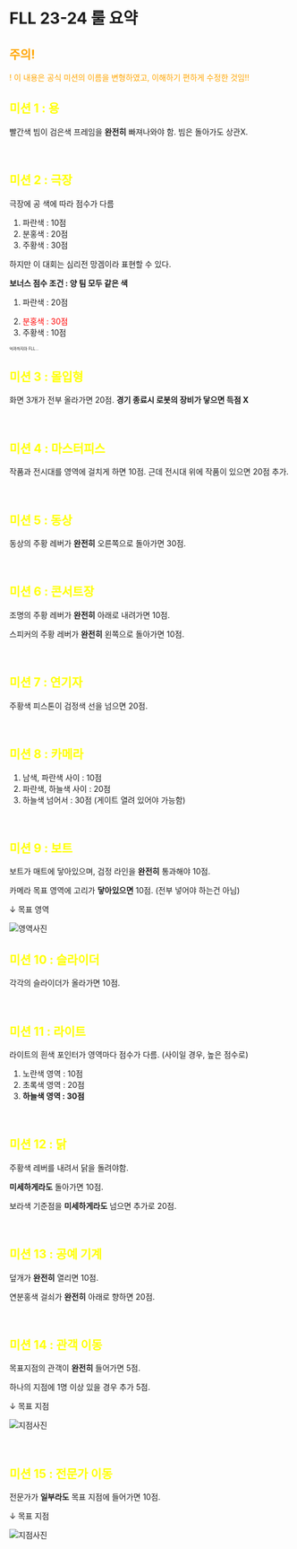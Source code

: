 # FLL 23-24 룰 요약

<h2 style="color:orange"> 주의! </h2>
<p style="color:orange">! 이 내용은 공식 미션의 이름을 변형하였고, 이해하기 편하게 수정한 것임!!</p>

<h2 style="color:yellow"> 미션 1 : 용 </h2>

빨간색 빔이 검은색 프레임을 **완전히** 빠져나와야 함. 빔은 돌아가도 상관X.

<br>

<h2 style="color:yellow"> 미션 2 : 극장 </h2>
극장에 공 색에 따라 점수가 다름

1. 파란색 : 10점
2. 분홍색 : 20점
3. 주황색 : 30점

하지만 이 대회는 심리전 망겜이라 표현할 수 있다.

<b>보너스 점수 조건 : 양 팀 모두 같은 색</b>

1. 파란색 : 20점
2. <p style="color:red; margin-bottom : 0px"> 분홍색 : 30점
3. 주황색 : 10점

<p style="font-size:50%"> 억까하지마 FLL...

<br>

<h2 style="color:yellow"> 미션 3 : 몰입형 </h2>

화면 3개가 전부 올라가면 20점. **경기 종료시 로봇의 장비가 닿으면 득점 X**

<br>

<h2 style="color:yellow"> 미션 4 : 마스터피스 </h2>

작품과 전시대를 영역에 걸치게 하면 10점. 근데 전시대 위에 작품이 있으면 20점 추가.

<br>

<h2 style="color:yellow"> 미션 5 : 동상 </h2>

동상의 주황 레버가 **완전히** 오른쪽으로 돌아가면 30점.

<br>

<h2 style="color:yellow"> 미션 6 : 콘서트장 </h2>

조명의 주황 레버가 **완전히** 아래로 내려가면 10점.

스피커의 주황 레버가 **완전히** 왼쪽으로 돌아가면 10점.

<br>

<h2 style="color:yellow"> 미션 7 : 연기자 </h2>

주황색 피스톤이 검정색 선을 넘으면 20점.

<br>

<h2 style="color:yellow"> 미션 8 : 카메라 </h2>

1. 남색, 파란색 사이 : 10점
2. 파란색, 하늘색 사이 : 20점
3. 하늘색 넘어서 : 30점 (게이트 열려 있어야 가능함)

<br>

<h2 style="color:yellow"> 미션 9 : 보트 </h2>

보트가 매트에 닿아있으며, 검정 라인을 **완전히** 통과해야 10점.

카메라 목표 영역에 고리가 **닿아있으면** 10점. (전부 넣어야 하는건 아님)

↓ 목표 영역

![영역사진](https://cdn.discordapp.com/attachments/1144647420454653954/1144647553233719296/image.png)

<h2 style="color:yellow"> 미션 10 : 슬라이더 </h2>

각각의 슬라이더가 올라가면 10점.

<br>

<h2 style="color:yellow"> 미션 11 : 라이트 </h2>

라이트의 흰색 포인터가 영역마다 점수가 다름. (사이일 경우, 높은 점수로)

1. 노란색 영역 : 10점
2. 초록색 영역 : 20점
3. **하늘색 영역 : 30점**

<br>

<h2 style="color:yellow"> 미션 12 : 닭 </h2>

주황색 레버를 내려서 닭을 돌려야함.

**미세하게라도** 돌아가면 10점.

보라색 기준점을 **미세하게라도** 넘으면 추가로 20점.

<br>

<h2 style="color:yellow"> 미션 13 : 공예 기계 </h2>

덮개가 **완전히** 열리면 10점.

연분홍색 걸쇠가 **완전히** 아래로 향하면 20점.

<br>

<h2 style="color:yellow"> 미션 14 : 관객 이동 </h2>

목표지점의 관객이 **완전히** 들어가면 5점.

하나의 지점에 1명 이상 있을 경우 추가 5점.

↓ 목표 지점

![지점사진](https://cdn.discordapp.com/attachments/1144647420454653954/1144650150325801173/image.png)

<br>

<h2 style="color:yellow"> 미션 15 : 전문가 이동 </h2>

전문가가 **일부라도** 목표 지점에 들어가면 10점.

↓ 목표 지점

![지점사진](https://cdn.discordapp.com/attachments/1144647420454653954/1144650643479470171/image.png)
